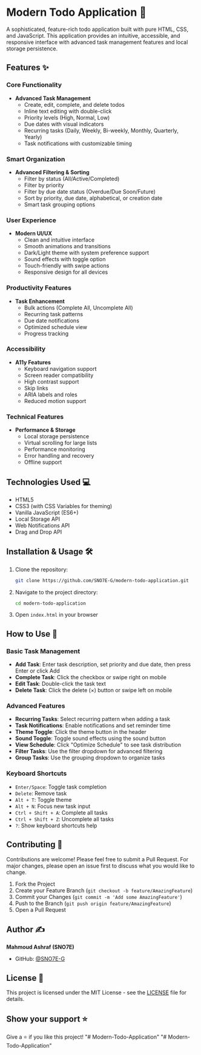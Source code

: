 # Modern Todo Application 🚀

A sophisticated, feature-rich todo application built with pure HTML, CSS, and JavaScript. This application provides an intuitive, accessible, and responsive interface with advanced task management features and local storage persistence.

## Features ✨

### Core Functionality
- **Advanced Task Management**
  - Create, edit, complete, and delete todos
  - Inline text editing with double-click
  - Priority levels (High, Normal, Low)
  - Due dates with visual indicators
  - Recurring tasks (Daily, Weekly, Bi-weekly, Monthly, Quarterly, Yearly)
  - Task notifications with customizable timing

### Smart Organization
- **Advanced Filtering & Sorting**
  - Filter by status (All/Active/Completed)
  - Filter by priority
  - Filter by due date status (Overdue/Due Soon/Future)
  - Sort by priority, due date, alphabetical, or creation date
  - Smart task grouping options

### User Experience
- **Modern UI/UX**
  - Clean and intuitive interface
  - Smooth animations and transitions
  - Dark/Light theme with system preference support
  - Sound effects with toggle option
  - Touch-friendly with swipe actions
  - Responsive design for all devices

### Productivity Features
- **Task Enhancement**
  - Bulk actions (Complete All, Uncomplete All)
  - Recurring task patterns
  - Due date notifications
  - Optimized schedule view
  - Progress tracking

### Accessibility
- **A11y Features**
  - Keyboard navigation support
  - Screen reader compatibility
  - High contrast support
  - Skip links
  - ARIA labels and roles
  - Reduced motion support

### Technical Features
- **Performance & Storage**
  - Local storage persistence
  - Virtual scrolling for large lists
  - Performance monitoring
  - Error handling and recovery
  - Offline support

## Technologies Used 💻

- HTML5
- CSS3 (with CSS Variables for theming)
- Vanilla JavaScript (ES6+)
- Local Storage API
- Web Notifications API
- Drag and Drop API

## Installation & Usage 🛠️

1. Clone the repository:
   ```bash
   git clone https://github.com/SNO7E-G/modern-todo-application.git
   ```

2. Navigate to the project directory:
   ```bash
   cd modern-todo-application
   ```

3. Open `index.html` in your browser

## How to Use 📝

### Basic Task Management
- **Add Task**: Enter task description, set priority and due date, then press Enter or click Add
- **Complete Task**: Click the checkbox or swipe right on mobile
- **Edit Task**: Double-click the task text
- **Delete Task**: Click the delete (×) button or swipe left on mobile

### Advanced Features
- **Recurring Tasks**: Select recurring pattern when adding a task
- **Task Notifications**: Enable notifications and set reminder time
- **Theme Toggle**: Click the theme button in the header
- **Sound Toggle**: Toggle sound effects using the sound button
- **View Schedule**: Click "Optimize Schedule" to see task distribution
- **Filter Tasks**: Use the filter dropdown for advanced filtering
- **Group Tasks**: Use the grouping dropdown to organize tasks

### Keyboard Shortcuts
- `Enter/Space`: Toggle task completion
- `Delete`: Remove task
- `Alt + T`: Toggle theme
- `Alt + N`: Focus new task input
- `Ctrl + Shift + A`: Complete all tasks
- `Ctrl + Shift + Z`: Uncomplete all tasks
- `?`: Show keyboard shortcuts help

## Contributing 🤝

Contributions are welcome! Please feel free to submit a Pull Request. For major changes, please open an issue first to discuss what you would like to change.

1. Fork the Project
2. Create your Feature Branch (`git checkout -b feature/AmazingFeature`)
3. Commit your Changes (`git commit -m 'Add some AmazingFeature'`)
4. Push to the Branch (`git push origin feature/AmazingFeature`)
5. Open a Pull Request

## Author ✍️

**Mahmoud Ashraf (SNO7E)**
- GitHub: [@SNO7E-G](https://github.com/SNO7E-G)

## License 📄

This project is licensed under the MIT License - see the [LICENSE](LICENSE) file for details.

## Show your support ⭐

Give a ⭐️ if you like this project!
"# Modern-Todo-Application" 
"# Modern-Todo-Application" 
